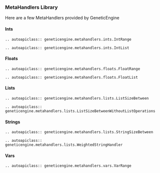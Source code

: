 ### MetaHandlers Library

Here are a few MetaHandlers provided by GeneticEngine

#### Ints

```{eval-rst}
.. autoapiclass:: geneticengine.metahandlers.ints.IntRange
```

```{eval-rst}
.. autoapiclass:: geneticengine.metahandlers.ints.IntList
```

#### Floats

```{eval-rst}
.. autoapiclass:: geneticengine.metahandlers.floats.FloatRange
```

```{eval-rst}
.. autoapiclass:: geneticengine.metahandlers.floats.FloatList
```

#### Lists

```{eval-rst}
.. autoapiclass:: geneticengine.metahandlers.lists.ListSizeBetween
```

```{eval-rst}
.. autoapiclass:: geneticengine.metahandlers.lists.ListSizeBetweenWithoutListOperations
```

#### Strings

```{eval-rst}
.. autoapiclass:: geneticengine.metahandlers.lists.StringSizeBetween
```

```{eval-rst}
.. autoapiclass:: geneticengine.metahandlers.lists.WeightedStringHandler
```

#### Vars

```{eval-rst}
.. autoapiclass:: geneticengine.metahandlers.vars.VarRange
```
